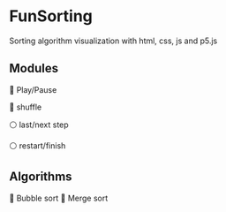 # FunSorting
Sorting algorithm visualization with html, css, js and p5.js

## Modules
:radio_button: Play/Pause

:radio_button: shuffle

:white_circle: last/next step

:white_circle: restart/finish

## Algorithms
:radio_button: Bubble sort
:radio_button: Merge sort

